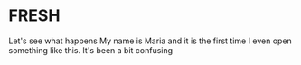 # FRESH
Let's see what happens
My name is Maria and it is the first time I even open something like this. It's been a bit confusing
